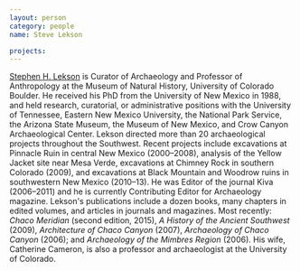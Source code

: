 ```yaml
---
layout: person
category: people
name: Steve Lekson

projects:
---
```


[Stephen H. Lekson](https://anthropology.colorado.edu/directory/faculty-bios/steve-lekson/) is Curator of Archaeology and Professor of Anthropology at the Museum of Natural History, University of Colorado Boulder.  He received his PhD from the University of New Mexico in 1988, and held research, curatorial, or administrative positions with the University of Tennessee, Eastern New Mexico University, the National Park Service, the Arizona State Museum, the Museum of New Mexico, and Crow Canyon Archaeological Center.  Lekson directed more than 20 archaeological projects throughout the Southwest.  Recent projects include excavations at Pinnacle Ruin in central New Mexico (2000–2008), analysis of the Yellow Jacket site near Mesa Verde, excavations at Chimney Rock in southern Colorado (2009), and excavations at Black Mountain and Woodrow ruins in southwestern New Mexico (2010–13).  He was Editor of the journal Kiva (2006–2011) and he is currently Contributing Editor for Archaeology magazine.  Lekson's publications include a dozen books, many chapters in edited volumes, and articles in journals and magazines.  Most recently: *Chaco Meridian* (second edition, 2015), *A History of the Ancient Southwest* (2009), *Architecture of Chaco Canyon* (2007), *Archaeology of Chaco Canyon* (2006); and *Archaeology of the Mimbres Region* (2006).  His wife, Catherine Cameron, is also a professor and archaeologist at the University of Colorado.